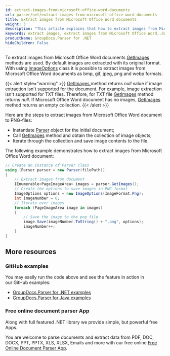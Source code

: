 ```yaml
---
id: extract-images-from-microsoft-office-word-documents
url: parser/net/extract-images-from-microsoft-office-word-documents
title: Extract images from Microsoft Office Word documents
weight: 3
description: "This article explains that how to extract images from Microsoft Office Word (.doc, .docx) documents"
keywords: extract images, extract images from Microsoft Office Word,.doc, .docx
productName: GroupDocs.Parser for .NET
hideChildren: False
---
```

To extract images from Microsoft Office Word documents [GetImages](https://reference.groupdocs.com/net/parser/groupdocs.parser/parser/methods/getimages) methods are used. By default images are extracted with its original format. With using [ImageOptions](https://reference.groupdocs.com/net/parser/groupdocs.parser.options/imageoptions) class it is possible to extract images from Microsoft Office Word documents as bmp, gif, jpeg, png and webp formats.

{{< alert style="warning" >}}
[GetImages](https://reference.groupdocs.com/net/parser/groupdocs.parser/parser/methods/getimages)[ ](https://reference.groupdocs.com/net/parser/groupdocs.parser/parser/methods/getmetadata)method returns *null* value if image extraction isn't supported for the document. For example, image extraction isn't supported for TXT files. Therefore, for TXT file [GetImages](https://reference.groupdocs.com/net/parser/groupdocs.parser/parser/methods/getimages) method returns *null*. If Microsoft Office Word document has no images, [GetImages](https://reference.groupdocs.com/net/parser/groupdocs.parser/parser/methods/getimages) method returns an empty collection.
{{< /alert >}}

Here are the steps to extract images from Microsoft Office Word document to PNG-files:

*   Instantiate [Parser](https://reference.groupdocs.com/net/parser/groupdocs.parser/parser) object for the initial document;
*   Call [GetImages](https://reference.groupdocs.com/net/parser/groupdocs.parser/parser/methods/getimages) method and obtain the collection of image objects;
*   Iterate through the collection and save image contents to the file.

The following example demonstrates how to extract images from Microsoft Office Word document:

```csharp
// Create an instance of Parser class
using (Parser parser = new Parser(filePath))
{
    // Extract images from document
    IEnumerable<PageImageArea> images = parser.GetImages();
    // Create the options to save images in PNG format
    ImageOptions options = new ImageOptions(ImageFormat.Png);
    int imageNumber = 0;
    // Iterate over images
    foreach (PageImageArea image in images)
    {
        // Save the image to the png file
        image.Save(imageNumber.ToString() + ".png", options);
        imageNumber++;
    }
}
```

## More resources

### GitHub examples

You may easily run the code above and see the feature in action in our GitHub examples:

*   [GroupDocs.Parser for .NET examples](https://github.com/groupdocs-parser/GroupDocs.Parser-for-.NET)    
*   [GroupDocs.Parser for Java examples](https://github.com/groupdocs-parser/GroupDocs.Parser-for-Java)    

### Free online document parser App

Along with full featured .NET library we provide simple, but powerful free Apps.

You are welcome to parse documents and extract data from PDF, DOC, DOCX, PPT, PPTX, XLS, XLSX, Emails and more with our free online [Free Online Document Parser App](https://products.groupdocs.app/parser).